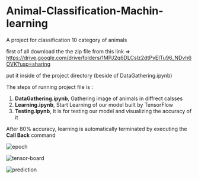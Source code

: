 # Animal-Classification-Machin-learning
A project for classification 10 category of animals


first of all download the the zip file from this link =>  https://drive.google.com/drive/folders/1MPJ2q6DLCsIz2dtPvEITu96_NDvh6OVK?usp=sharing

put it inside of the project directory (beside of DataGathering.ipynb)

The steps of running project file is :

1. **DataGathering.ipynb**, Gathering image of animals in diffrect calsses
2. **Learning.ipynb**, Start Learning of our model built by TensorFlow
3. **Testing.ipynb**, It is for testing our model and visualizing the accuracy of it

After 80% accuracy, learning is automatically terminated by executing the **Call Back** command

![epoch](https://github.com/6amir6hosein6/Animal-Classification-Machin-learning/blob/master/Result!!/Epoch.png)

![tensor-board](https://github.com/6amir6hosein6/Animal-Classification-Machin-learning/blob/master/Result!!/TensorBoard.png)

![prediction](https://github.com/6amir6hosein6/Animal-Classification-Machin-learning/blob/master/Result!!/Random%20Predicted%20Image.png)
